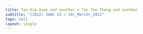 ```yaml
---
title: Tan Kim Guan and another v Tan Tee Theng and another
subtitle: "[2012] SGHC 53 / 14\_March\_2012"
tags: null
layout: single
---
```


